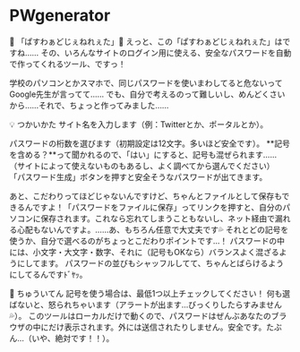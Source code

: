 # PWgenerator
🌸 「ぱすわぁどじぇねれぇた」🌸
えっと、この「ぱすわぁどじぇねれぇた」はですね……
その、いろんなサイトのログイン用に使える、安全なパスワードを自動で作ってくれるツール、ですっ！

学校のパソコンとかスマホで、同じパスワードを使いまわしてると危ないってGoogle先生が言ってて……
でも、自分で考えるのって難しいし、めんどくさいから……それで、ちょっと作ってみました……

💡 つかいかた
サイト名を入力します（例：Twitterとか、ポータルとか）。

パスワードの桁数を選びます（初期設定は12文字。多いほど安全です）。
**記号を含める？**って聞かれるので、「はい」にすると、記号も混ぜられます……（サイトによって使えないものもあるし、よく調べてから選んでください）
「パスワード生成」ボタンを押すと安全そうなパスワードが出てきます。

あと、こだわりってほどじゃないんですけど、ちゃんとファイルとして保存もできるんですよ！「パスワードをファイルに保存」ってリンクを押すと、自分のパソコンに保存されます。これなら忘れてしまうこともないし、ネット経由で漏れる心配もないんですよ。……あ、もちろん任意で大丈夫です💦
それとどの記号を使うか、自分で選べるのがちょっとこだわりポイントです…！
パスワードの中には、小文字・大文字・数字、それに（記号もOKなら）バランスよく混ざるようにしてます。
パスワードの並びもシャッフルしてて、ちゃんとばらけるようにしてるんですﾄﾞﾔｯ。

📝 ちゅういてん
記号を使う場合は、最低1つ以上チェックしてください！ 何も選ばないと、怒られちゃいます（アラートが出ます…びっくりしたらすみません💦）。
このツールはローカルだけで動くので、パスワードはぜんぶあなたのブラウザの中にだけ表示されます。外には送信されたりしません。安全です。たぶん…（いや、絶対です！！）。

